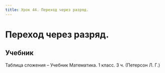 ```yaml
---
title: Урок 44. Переход через разряд.
---
```


# Переход через разряд.

## Учебник

Таблица сложения – Учебник Математика. 1 класс. 3 ч. (Петерсон Л. Г.)